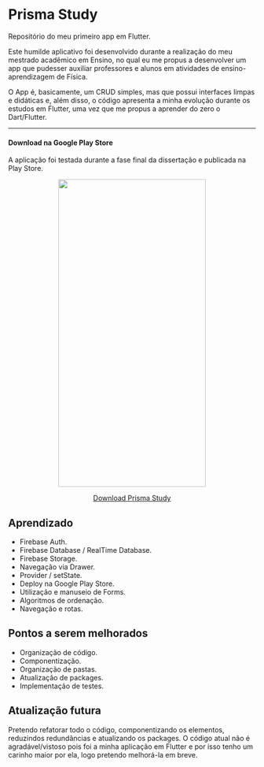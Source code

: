 # Prisma Study
Repositório do meu primeiro app em Flutter.

Este humilde aplicativo foi desenvolvido durante a realização do meu mestrado acadêmico em Ensino, no qual eu me propus a desenvolver um app que pudesser auxiliar professores e alunos em atividades de ensino-aprendizagem de Física.

O App é, basicamente, um CRUD simples, mas que possui interfaces limpas e didáticas e, além disso, o código apresenta a minha evolução durante os estudos em Flutter, uma vez que me propus a aprender do zero o Dart/Flutter.

***
#### Download na Google Play Store
A aplicação foi testada durante a fase final da dissertação e publicada na Play Store.

 <p align="center">
 <img  width="300" height="625" src="assets/to_readme/presentation.gif">
 <p/>

<p align="center">
  <a href="https://play.google.com/store/apps/details?id=br.com.adelmoaquino.prisma_study">Download Prisma Study</a>
</p>



## Aprendizado
* Firebase Auth.
* Firebase Database / RealTime Database.
* Firebase Storage.
* Navegação via Drawer.
* Provider / setState.
* Deploy na Google Play Store.
* Utilização e manuseio de Forms.
* Algoritmos de ordenação.
* Navegação e rotas.

## Pontos a serem melhorados
* Organização de código.
* Componentização.
* Organização de pastas.
* Atualização de packages.
* Implementação de testes.

## Atualização futura

Pretendo refatorar todo o código, componentizando os elementos, reduzindos redundâncias e atualizando os packages. O código atual não é agradável/vistoso pois foi a minha aplicação em Flutter e por isso tenho um carinho maior por ela, logo pretendo melhorá-la em breve.
